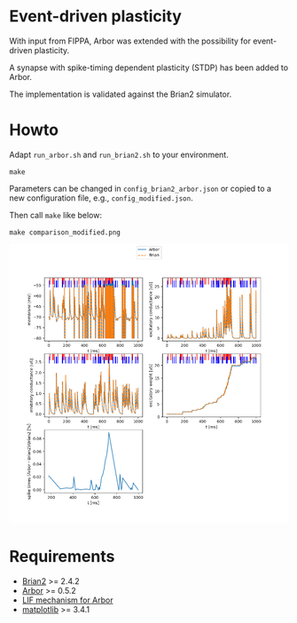 # Event-driven plasticity

With input from FIPPA, Arbor was extended with the possibility for event-driven plasticity.

A synapse with spike-timing dependent plasticity (STDP) has been added to Arbor.

The implementation is validated against the Brian2 simulator.

# Howto

Adapt `run_arbor.sh` and `run_brian2.sh` to your environment.

```shell
make
```

Parameters can be changed in `config_brian2_arbor.json` or copied to a new configuration
file, e.g., `config_modified.json`.

Then call `make` like below:

```shell
make comparison_modified.png
```

![Comparison between Arbor and Brian2](comparison_brian2_arbor.png)

# Requirements

* [Brian2](https://briansimulator.org) >= 2.4.2
* [Arbor](https://github.com/arbor-sim/arbor) >= 0.5.2
* [LIF mechanism for Arbor](https://github.com/arbor-sim/arbor/pull/1517)
* [matplotlib](https://matplotlib.org) >= 3.4.1
